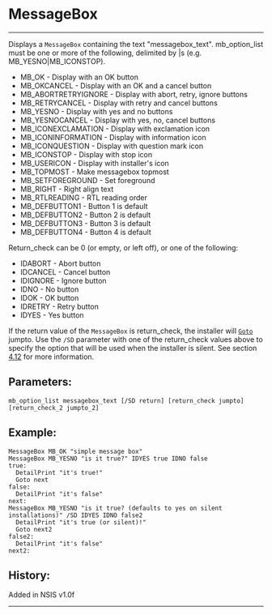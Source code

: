 # MessageBox

---

Displays a `MessageBox` containing the text "messagebox\_text". mb\_option\_list must be one or more of the following, delimited by |s (e.g. MB\_YESNO|MB\_ICONSTOP).

* MB_OK - Display with an OK button
* MB_OKCANCEL - Display with an OK and a cancel button
* MB_ABORTRETRYIGNORE - Display with abort, retry, ignore buttons
* MB_RETRYCANCEL - Display with retry and cancel buttons
* MB_YESNO - Display with yes and no buttons
* MB_YESNOCANCEL - Display with yes, no, cancel buttons
* MB_ICONEXCLAMATION - Display with exclamation icon
* MB_ICONINFORMATION - Display with information icon
* MB_ICONQUESTION - Display with question mark icon
* MB_ICONSTOP - Display with stop icon
* MB_USERICON - Display with installer's icon
* MB_TOPMOST - Make messagebox topmost
* MB_SETFOREGROUND - Set foreground
* MB_RIGHT - Right align text
* MB_RTLREADING - RTL reading order
* MB_DEFBUTTON1 - Button 1 is default
* MB_DEFBUTTON2 - Button 2 is default
* MB_DEFBUTTON3 - Button 3 is default
* MB_DEFBUTTON4 - Button 4 is default

Return_check can be 0 (or empty, or left off), or one of the following:

* IDABORT - Abort button
* IDCANCEL - Cancel button
* IDIGNORE - Ignore button
* IDNO - No button
* IDOK - OK button
* IDRETRY - Retry button
* IDYES - Yes button

If the return value of the `MessageBox` is return_check, the installer will [`Goto`][1] jumpto.
Use the `/SD` parameter with one of the return_check values above to specify the option that will be used when the installer is silent. See section [4.12][2] for more information.

## Parameters:

    mb_option_list messagebox_text [/SD return] [return_check jumpto] [return_check_2 jumpto_2]

## Example:

	MessageBox MB_OK "simple message box"
	MessageBox MB_YESNO "is it true?" IDYES true IDNO false
	true:
	  DetailPrint "it's true!"
	  Goto next
	false:
	  DetailPrint "it's false"
	next:
	MessageBox MB_YESNO "is it true? (defaults to yes on silent installations)" /SD IDYES IDNO false2
	  DetailPrint "it's true (or silent)!"
	  Goto next2
	false2:
	  DetailPrint "it's false"
	next2:

## History:

Added in NSIS v1.0f

---

[1]: Goto.md
[2]: http://nsis.sourceforge.net/Docs//Chapter4.html#4.12